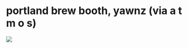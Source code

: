 <!--
id: 97734
link: http://tumblr.atmos.org/post/97734/portland-brew-booth-yawnz-via-a-t-m-o-s
slug: portland-brew-booth-yawnz-via-a-t-m-o-s
date: Thu Mar 08 2007 22:59:15 GMT-0800 (PST)
publish: 2007-03-08
tags: 
title: portland brew booth, yawnz (via a t m o s)
-->


portland brew booth, yawnz (via a t m o s)
==========================================

![](http://31.media.tumblr.com/97734_500.jpg)

